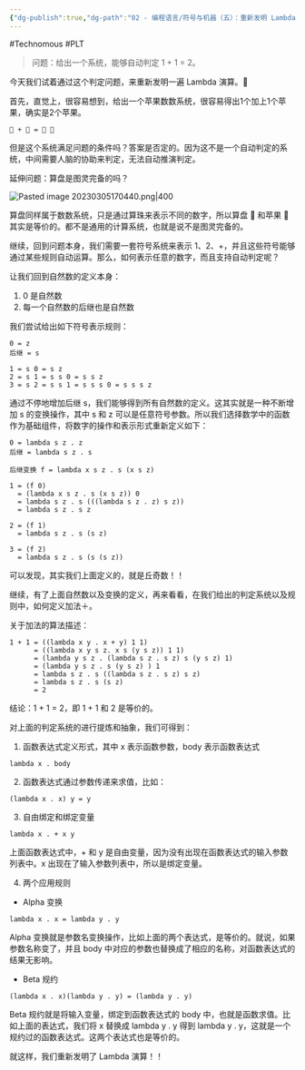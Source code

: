 ```yaml
---
{"dg-publish":true,"dg-path":"02 - 编程语言/符号与机器（五）：重新发明 Lambda 演算.md","permalink":"/02 - 编程语言/符号与机器（五）：重新发明 Lambda 演算/","created":"2023-03-05T17:01:40.000+08:00","updated":"2024-12-31T10:05:01.000+08:00"}
---
```


#Technomous #PLT

> 问题：给出一个系统，能够自动判定 1 + 1 = 2。

今天我们试着通过这个判定问题，来重新发明一遍 Lambda 演算。🚗

首先，直觉上，很容易想到，给出一个苹果数数系统，很容易得出1个加上1个苹果，确实是2个苹果。

```
🍎 + 🍎 = 🍎 🍎
```

但是这个系统满足问题的条件吗？答案是否定的。因为这不是一个自动判定的系统，中间需要人脑的协助来判定，无法自动推演判定。

延伸问题：算盘是图灵完备的吗？

![Pasted image 20230305170440.png|400](/img/user/0.Asset/resource/Pasted%20image%2020230305170440.png)

算盘同样属于数数系统，只是通过算珠来表示不同的数字，所以算盘 🧮 和苹果 🍎 其实是等价的。都不是通用的计算系统，也就是说不是图灵完备的。

继续，回到问题本身，我们需要一套符号系统来表示 1、2、+，并且这些符号能够通过某些规则自动运算。那么，如何表示任意的数字，而且支持自动判定呢？

让我们回到自然数的定义本身：

1. 0 是自然数
2. 每一个自然数的后继也是自然数

我们尝试给出如下符号表示规则：

```
0 = z
后继 = s

1 = s 0 = s z
2 = s 1 = s s 0 = s s z
3 = s 2 = s s 1 = s s s 0 = s s s z
```

通过不停地增加后继 s，我们能够得到所有自然数的定义。这其实就是一种不断增加 s 的变换操作，其中 s 和 z 可以是任意符号参数。所以我们选择数学中的函数作为基础组件，将数字的操作和表示形式重新定义如下：

```
0 = lambda s z . z
后继 = lambda s z . s

后继变换 f = lambda x s z . s (x s z)

1 = (f 0)
  = (lambda x s z . s (x s z)) 0
  = lambda s z . s (((lambda s z . z) s z))
  = lambda s z . s z

2 = (f 1)
  = lambda s z . s (s z)

3 = (f 2)
  = lambda s z . s (s (s z))
```

可以发现，其实我们上面定义的，就是丘奇数！！

继续，有了上面自然数以及变换的定义，再来看看，在我们给出的判定系统以及规则中，如何定义加法＋。

关于加法的算法描述：

```
1 + 1 = ((lambda x y . x + y) 1 1)
      = ((lambda x y s z. x s (y s z)) 1 1)
      = (lambda y s z . (lambda s z . s z) s (y s z) 1)
      = (lambda y s z . s (y s z) ) 1 
      = lambda s z . s ((lambda s z . s z) s z)
      = lambda s z . s (s z)
      = 2
```

结论：1 + 1 = 2，即 1 + 1 和 2 是等价的。

对上面的判定系统的进行提炼和抽象，我们可得到：

1. 函数表达式定义形式，其中 x 表示函数参数，body 表示函数表达式

```
lambda x . body
```

2. 函数表达式通过参数传递来求值，比如：

```
(lambda x . x) y = y
```

3. 自由绑定和绑定变量

```
lambda x . + x y
```

上面函数表达式中，+ 和  y 是自由变量，因为没有出现在函数表达式的输入参数列表中。x 出现在了输入参数列表中，所以是绑定变量。

4. 两个应用规则

* Alpha 变换
```
lambda x . x = lambda y . y
```

Alpha 变换就是参数名变换操作，比如上面的两个表达式，是等价的。就说，如果参数名称变了，并且 body 中对应的参数也替换成了相应的名称，对函数表达式的结果无影响。

* Beta 规约
```
(lambda x . x)(lambda y . y) = (lambda y . y)
```

Beta 规约就是将输入变量，绑定到函数表达式的 body 中，也就是函数求值。比如上面的表达式，我们将 x 替换成 lambda y . y 得到 lambda y . y，这就是一个规约过的函数表达式。这两个表达式也是等价的。

就这样，我们重新发明了 Lambda 演算！！